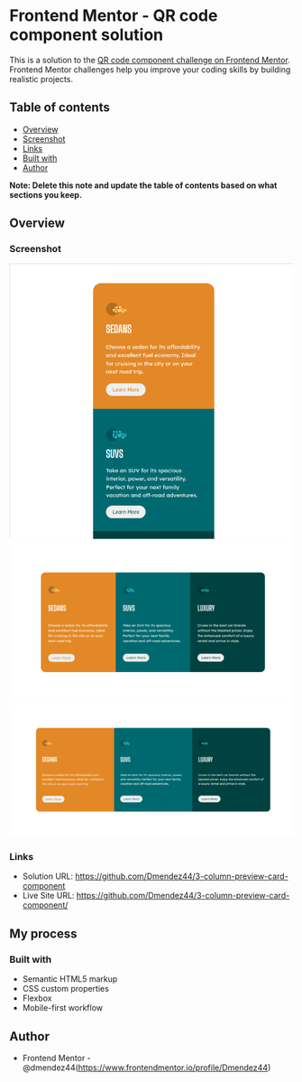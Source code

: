 # Frontend Mentor - QR code component solution


This is a solution to the [QR code component challenge on Frontend Mentor](https://www.frontendmentor.io/challenges/qr-code-component-iux_sIO_H). Frontend Mentor challenges help you improve your coding skills by building realistic projects.


## Table of contents


- [Overview](#overview)
 - [Screenshot](#screenshot)
 - [Links](#links)
 - [Built with](#built-with)
- [Author](#author)


**Note: Delete this note and update the table of contents based on what sections you keep.**


## Overview


### Screenshot


![](./images/mobile.png)
![](./images/Desktop1Preview.png)
![](./images/Desktop2Preview.png)




### Links


- Solution URL: https://github.com/Dmendez44/3-column-preview-card-component
- Live Site URL: https://github.com/Dmendez44/3-column-preview-card-component/


## My process


### Built with


- Semantic HTML5 markup
- CSS custom properties
- Flexbox
- Mobile-first workflow


## Author


- Frontend Mentor - @dmendez44(https://www.frontendmentor.io/profile/Dmendez44)

